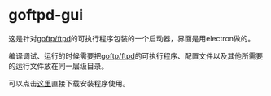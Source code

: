 # goftpd-gui

这是针对[goftp/ftpd](https://github.com/goftp/ftpd)的可执行程序包装的一个启动器，界面是用electron做的。



编译调试、运行的时候需要把[goftp/ftpd](https://github.com/goftp/ftpd)的可执行程序、配置文件以及其他所需要的运行文件放在同一层级目录。



可以点击[这里](https://share.weiyun.com/5Xm4SS3)直接下载安装程序使用。

